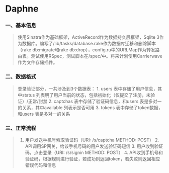Daphne
======

### 一、基本信息

>    使用Sinatra作为基础框架，ActiveRecord作为数据持久层框架，Sqlite 3作为数据库。编写了/lib/tasks/database.rake作为数据库迁移和删除脚本（rake db:migrate和rake db:drop），config.ru中的URLMap作为转发路由表。测试使用RSpec，测试脚本在/spec/中。将来计划使用Carrierwave作为文件存储插件。

### 二、数据格式

>    登录验证部分，一共涉及到3个数据表：
    1. users 表中存储了用户信息，其中status 列表明了用户当前的状态，包括初始化（仅提交了注册，未验证）/正常/封禁
    2. captchas 表中存储了验证码信息，和users 表是多对一的关系，其中available 列表示是否可用
    3. tokens 表中存储了token数据，和users 表是多对一的关系

### 三、正常流程

>    1. 用户发送手机号索取验证码（URI: /s/captcha METHOD: POST）
    2. API调用SP网关，给该手机号码的用户发送验证码短信
    3. 用户收到验证码，点击登录（URI: /s/signin METHOD: POST）
    4. API收到手机号和验证码，根据规则进行验证，若成功则返回token，若失败则返回相应错误代码和信息
